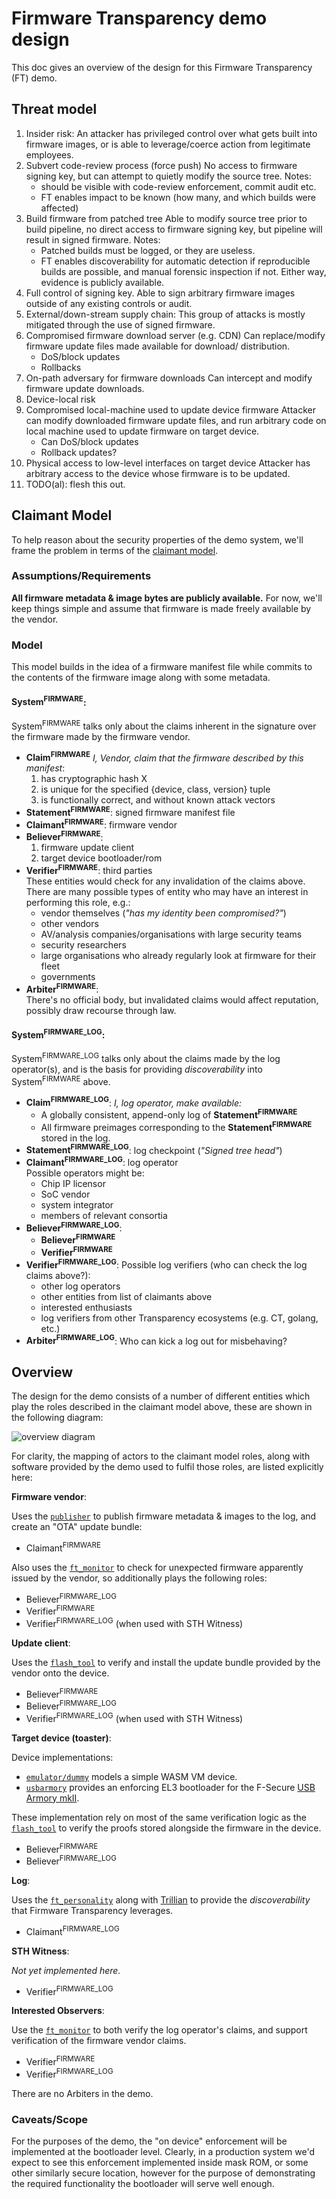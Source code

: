 # Firmware Transparency demo design

This doc gives an overview of the design for this Firmware Transparency (FT)
demo.

## Threat model

1. Insider risk:
   An attacker has privileged control over what gets built into firmware
  images, or is able to leverage/coerce action from legitimate employees.
  1. Subvert code-review process (force push)
     No access to firmware signing key, but can attempt to quietly modify
     the source tree.
     Notes:
       * should be visible with code-review enforcement, commit audit etc.
       * FT enables impact to be known (how many, and which builds were
           affected)
  1. Build firmware from patched tree
     Able to modify source tree prior to build pipeline, no direct access to
     firmware signing key, but pipeline will result in signed firmware.
     Notes:
       * Patched builds must be logged, or they are useless.
       * FT enables discoverability for automatic detection if reproducible
           builds are possible, and manual forensic inspection if not. Either
           way, evidence is publicly available.
  1. Full control of signing key.
     Able to sign arbitrary firmware images outside of any existing controls
     or audit.
1. External/down-stream supply chain:
     This group of attacks is mostly mitigated through the use of signed
     firmware.
  1. Compromised firmware download server (e.g. CDN)
     Can replace/modify firmware update files made available for download/
     distribution.
       * DoS/block updates
       * Rollbacks
  1. On-path adversary for firmware downloads
     Can intercept and modify firmware update downloads.
1. Device-local risk
  1. Compromised local-machine used to update device firmware
     Attacker can modify downloaded firmware update files, and run arbitrary
     code on local machine used to update firmware on target device.
       * Can DoS/block updates
       * Rollback updates?
  1. Physical access to low-level interfaces on target device
     Attacker has arbitrary access to the device whose firmware is to be
     updated.
1. TODO(al): flesh this out.

## Claimant Model

To help reason about the security properties of the demo system, we'll frame
the problem in terms of the
[claimant model](https://github.com/google/trillian/master/docs/claimantmodel).

### Assumptions/Requirements
**All firmware metadata & image bytes are publicly available.**
For now, we'll keep things simple and assume that firmware is made freely
available by the vendor.

### Model

This model builds in the idea of a firmware manifest file while commits to the
contents of the firmware image along with some metadata.

#### **System<sup>FIRMWARE</sup>**:
System<sup>FIRMWARE</sup> talks only about the claims inherent in the signature
over the firmware made by the firmware vendor.

   * **Claim<sup>FIRMWARE</sup>**
    _I, Vendor, claim that the firmware described by this manifest_:
      1. has cryptographic hash X
      1. is unique for the specified {device, class, version} tuple
      1. is functionally correct, and without known attack vectors
*   **Statement<sup>FIRMWARE</sup>**: signed firmware manifest file
*   **Claimant<sup>FIRMWARE</sup>**: firmware vendor
*   **Believer<sup>FIRMWARE</sup>**:
     1. firmware update client
     1. target device bootloader/rom
*   **Verifier<sup>FIRMWARE</sup>**: third parties<br>
    These entities would check for any invalidation of the claims above.
    There are many possible types of entity who may have an interest in
    performing this role, e.g.:
      * vendor themselves (_"has my identity been compromised?"_)
      * other vendors
      * AV/analysis companies/organisations with large security teams
      * security researchers
      * large organisations who already regularly look at firmware for their
        fleet
      * governments
*   **Arbiter<sup>FIRMWARE</sup>**:<br>
    There's no official body, but invalidated claims would affect reputation,
    possibly draw recourse through law.


#### **System<sup>FIRMWARE_LOG<sup>**:
System<sup>FIRMWARE_LOG</sup> talks only about the claims made by the log
operator(s), and is the basis for providing _discoverability_ into
System<sup>FIRMWARE</sup> above.

*  **Claim<sup>FIRMWARE_LOG</sup>**:
   _I, log operator, make available:_
      * A globally consistent, append-only log of
        **Statement<sup>FIRMWARE</sup>**
      * All firmware preimages corresponding to the
        **Statement<sup>FIRMWARE</sup>** stored in the log.
*  **Statement<sup>FIRMWARE_LOG</sup>**: log checkpoint (_"Signed tree head"_)
*  **Claimant<sup>FIRMWARE_LOG</sup>**: log operator<br>
   Possible operators might be:
     * Chip IP licensor
     * SoC vendor
     * system integrator
     * members of relevant consortia
*  **Believer<sup>FIRMWARE_LOG</sup>**:
     * **Believer<sup>FIRMWARE</sup>**
     * **Verifier<sup>FIRMWARE</sup>**
*  **Verifier<sup>FIRMWARE_LOG</sup>**:
   Possible log verifiers (who can check the log claims above?):
     * other log operators
     * other entities from list of claimants above
     * interested enthusiasts
     * log verifiers from other Transparency ecosystems (e.g. CT, golang, etc.)
* **Arbiter<sup>FIRMWARE_LOG</sup>**:
  Who can kick a log out for misbehaving?

## Overview

The design for the demo consists of a number of different entities which play
the roles described in the claimant model above, these are shown in the
following diagram:

![overview diagram](./overview.svg)

For clarity, the mapping of actors to the claimant model roles, along with
software provided by the demo used to fulfil those roles, are listed explicitly
here:

**Firmware vendor**:

Uses the [`publisher`](/binary_transparency/firmware/cmd/publisher) to publish
firmware metadata & images to the log, and create an "OTA" update bundle:

* Claimant<sup>FIRMWARE</sup>

Also uses the [`ft_monitor`](/binary_transparency/firmware/cmd/ft_monitor) to
check for unexpected firmware apparently issued by the vendor, so additionally
plays the following roles:

* Believer<sup>FIRMWARE_LOG</sup>
* Verifier<sup>FIRMWARE</sup>
* Verifier<sup>FIRMWARE_LOG</sup> (when used with STH Witness)

**Update client**:

Uses the [`flash_tool`](/binary_transparency/firmware/cmd/flash_tool) to verify
and install the update bundle provided by the vendor onto the device.

* Believer<sup>FIRMWARE</sup>
* Believer<sup>FIRMWARE_LOG</sup>
* Verifier<sup>FIRMWARE_LOG</sup> (when used with STH Witness)

**Target device (toaster)**:

Device implementations:
* [`emulator/dummy`](/binary_transparency/firmware/cmd/emulator/dummy) models
a simple WASM VM device.
* [`usbarmory`](/binary/transparency/firmware/devices/usbarmory) provides an
enforcing EL3 bootloader for the F-Secure
[USB Armory mkII](https://inversepath.com/usbarmory.html).

These implementation rely on most of the same verification logic as the
[`flash_tool`](/binary_transparency/firmware/cmd/flash_tool) to verify the
proofs stored alongside the firmware in the device.

* Believer<sup>FIRMWARE</sup>
* Believer<sup>FIRMWARE_LOG</sup>

**Log**:

Uses the [`ft_personality`](/binary_transparency/firmware/cmd/ft_personality)
along with [Trillian](https://github.com/google/trillian) to provide the
_discoverability_ that Firmware Transparency leverages.

* Claimant<sup>FIRMWARE_LOG</sup>

**STH Witness**:

_Not yet implemented here._

* Verifier<sup>FIRMWARE_LOG</sup>

**Interested Observers**:

Use the [`ft_monitor`](/binary_transparency/firmware/cmd/ft_monitor) to
both verify the log operator's claims, and support verification of the
firmware vendor claims.

* Verifier<sup>FIRMWARE</sup>
* Verifier<sup>FIRMWARE_LOG</sup>

There are no Arbiters in the demo.

### Caveats/Scope

For the purposes of the demo, the "on device" enforcement will be implemented
at the bootloader level.
Clearly, in a production system we'd expect to see this enforcement implemented
inside mask ROM, or some other similarly secure location, however for the
purpose of demonstrating the required functionality the bootloader will serve
well enough.

